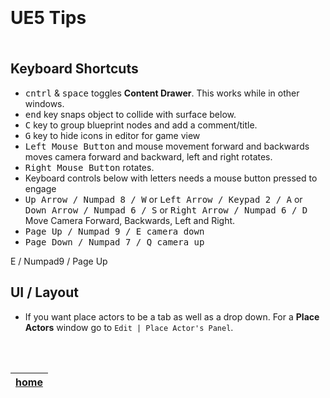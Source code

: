 <img src="https://via.placeholder.com/1000x4/45D7CA/45D7CA" alt="drawing" height="4px"/>

# UE5 Tips

<img src="https://via.placeholder.com/1000x4/45D7CA/45D7CA" alt="drawing" height="4px"/>


## Keyboard Shortcuts

*  <kbd>cntrl</kbd> & <kbd>space</kbd> toggles **Content Drawer**. This works while in other windows.
*  <kbd>end</kbd> key snaps object to collide with surface below.
*  <kbd>C</kbd> key to group blueprint nodes and add a comment/title.
*  <kbd>G</kbd> key to hide icons in editor for game view
*  <kbd>Left Mouse Button</kbd> and mouse movement forward and backwards moves camera forward and backward, left and right rotates.
*  <kbd>Right Mouse Button</kbd> rotates.
  *  Keyboard controls below with letters needs a mouse button pressed to engage
*  <kbd>Up Arrow / Numpad 8 / W</kbd> or <kbd>Left Arrow / Keypad 2 / A</kbd> or <kbd>Down Arrow / Numpad 6 / S</kbd> or <kbd>Right Arrow / Numpad 6 / D</kbd> Move Camera Forward, Backwards, Left and Right.
*  <kbd>Page Up / Numpad 9 / E<kbd> camera down
*  <kbd>Page Down / Numpad 7 / Q<kbd> camera up 
  
  E / Numpad9 / Page Up
## UI / Layout

* If you want place actors to be a tab as well as a drop down. For a **Place Actors** window go to `Edit | Place Actor's Panel`.

<br><br>

| [home](../README.md#user-content-gms2-background-tiles--sprites---table-of-contents) | 
|---|


